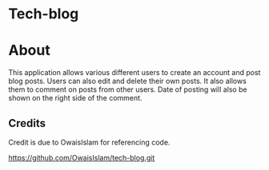 # Tech-blog

# About
This application allows various different users to create an account and post blog posts. Users can also edit and delete their own posts. It also allows them to comment on posts from other users. Date of posting will also be shown on the right side of the comment.

## Credits
Credit is due to OwaisIslam for referencing code.

https://github.com/OwaisIslam/tech-blog.git
